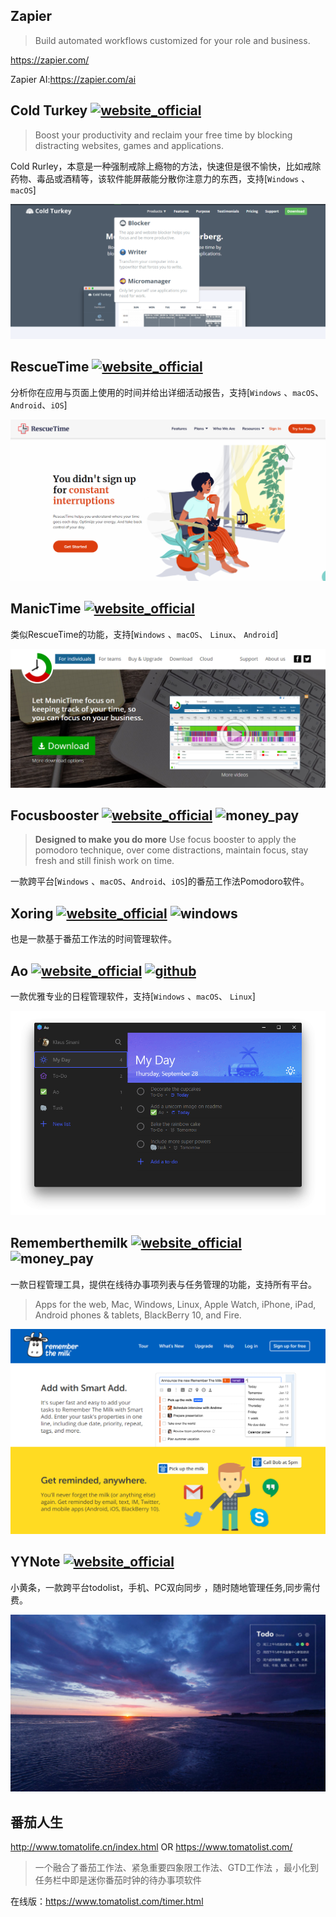 ## Zapier

> Build automated workflows customized for your role and business.

https://zapier.com/

Zapier AI:https://zapier.com/ai

## Cold Turkey [![website_official](https://gitbook07.oss-cn-hangzhou.aliyuncs.com/website_official.svg)](https://getcoldturkey.com/)

> Boost your productivity and reclaim your free time by blocking distracting websites, games and applications.

Cold Rurley，本意是一种强制戒除上瘾物的方法，快速但是很不愉快，比如戒除药物、毒品或酒精等，该软件能屏蔽能分散你注意力的东西，支持[`Windows` 、`macOS`]

![](../../.gitbook/assets/z-study-notes-schedule-coldturkey.png)

## RescueTime [![website_official](https://gitbook07.oss-cn-hangzhou.aliyuncs.com/website_official.svg)](https://team.rescuetime.com/)

分析你在应用与页面上使用的时间并给出详细活动报告，支持[`Windows` 、`macOS`、`Android`、`iOS`]

![](../../.gitbook/assets/z-study-notes-schedule-rescuetime.png)

## ManicTime [![website_official](https://gitbook07.oss-cn-hangzhou.aliyuncs.com/website_official.svg)](http://www.manictime.com/)
类似RescueTime的功能，支持[`Windows` 、`macOS`、 `Linux`、 `Android`]

![](../../.gitbook/assets/z-study-notes-schedule-manictime.png)

## Focusbooster [![website_official](https://gitbook07.oss-cn-hangzhou.aliyuncs.com/website_official.svg)](https://www.focusboosterapp.com/) ![money_pay](https://gitbook07.oss-cn-hangzhou.aliyuncs.com/money_pay.svg)

> **Designed to make you do more**
Use focus booster to apply the pomodoro technique, over come distractions, maintain focus, stay fresh and still finish work on time.

一款跨平台[`Windows` 、`macOS`、`Android`、`iOS`]的番茄工作法Pomodoro软件。

## Xoring [![website_official](https://gitbook07.oss-cn-hangzhou.aliyuncs.com/website_official.svg)](https://www.xoring.com/) ![windows](https://gitbook07.oss-cn-hangzhou.aliyuncs.com/windows.svg)

也是一款基于番茄工作法的时间管理软件。

## Ao  [![website_official](https://gitbook07.oss-cn-hangzhou.aliyuncs.com/website_official.svg)](https://klaussinani.github.io/ao) [ ![github](https://gitbook07.oss-cn-hangzhou.aliyuncs.com/github_open.svg)](https://github.com/klaussinani/ao)

一款优雅专业的日程管理软件，支持[`Windows` 、`macOS`、 `Linux`]

![ao](../../.gitbook/assets/z-study-notes-schedule-ao.gif)

## Rememberthemilk [![website_official](https://gitbook07.oss-cn-hangzhou.aliyuncs.com/website_official.svg)](https://www.rememberthemilk.com/tour) ![money_pay](https://gitbook07.oss-cn-hangzhou.aliyuncs.com/money_pay.svg)

一款日程管理工具，提供在线待办事项列表与任务管理的功能，支持所有平台。

> Apps for the web, Mac, Windows, Linux, Apple Watch, iPhone, iPad, Android phones & tablets, BlackBerry 10, and Fire.

![](../../.gitbook/assets/z-study-notes-schedule-milk.png)

## YYNote [![website_official](https://gitbook07.oss-cn-hangzhou.aliyuncs.com/website_official.svg)](http://www.6fcsj.com/)
小黄条，一款跨平台todolist，手机、PC双向同步 ，随时随地管理任务,同步需付费。

![](../../.gitbook/assets/z-study-notes-schedule-yel.png)

## 番茄人生

http://www.tomatolife.cn/index.html OR https://www.tomatolist.com/

> 一个融合了番茄工作法、紧急重要四象限工作法、GTD工作法 ，最小化到任务栏中即是迷你番茄时钟的待办事项软件

在线版：https://www.tomatolist.com/timer.html
















